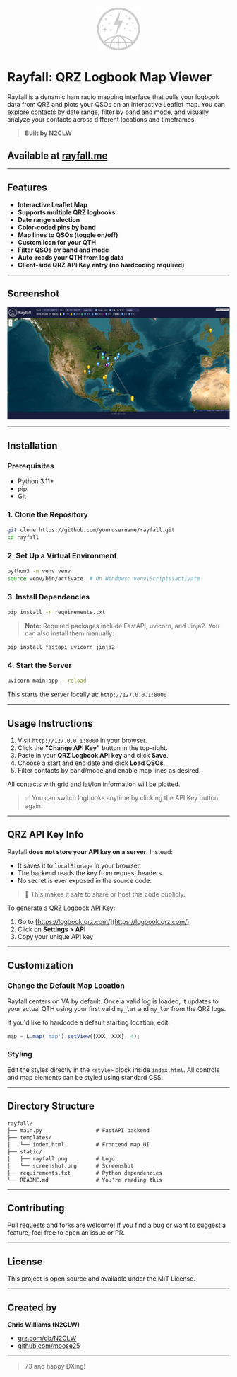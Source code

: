 #

<p align="center">
  <img src="static/rayfall.png" alt="RayfallLogo" height="100">
</p>

# Rayfall: QRZ Logbook Map Viewer

Rayfall is a dynamic ham radio mapping interface that pulls your logbook data from QRZ and plots your QSOs on an interactive Leaflet map. You can explore contacts by date range, filter by band and mode, and visually analyze your contacts across different locations and timeframes.

> **Built by N2CLW**

## Available at [rayfall.me](rayfall.me)
---

## Features

* **Interactive Leaflet Map**
* **Supports multiple QRZ logbooks**
* **Date range selection**
* **Color-coded pins by band**
* **Map lines to QSOs (toggle on/off)**
* **Custom icon for your QTH**
* **Filter QSOs by band and mode**
* **Auto-reads your QTH from log data**
* **Client-side QRZ API Key entry (no hardcoding required)**

---

## Screenshot

![RayfallScreenshot](static/rayfallScreenshot.png)

---

## Installation

### Prerequisites

* Python 3.11+
* pip
* Git

### 1. Clone the Repository

```bash
git clone https://github.com/yourusername/rayfall.git
cd rayfall
```

### 2. Set Up a Virtual Environment

```bash
python3 -m venv venv
source venv/bin/activate  # On Windows: venv\Scripts\activate
```

### 3. Install Dependencies

```bash
pip install -r requirements.txt
```

> **Note:** Required packages include FastAPI, uvicorn, and Jinja2. You can also install them manually:

```bash
pip install fastapi uvicorn jinja2
```

### 4. Start the Server

```bash
uvicorn main:app --reload
```

This starts the server locally at: `http://127.0.0.1:8000`

---

## Usage Instructions

1. Visit `http://127.0.0.1:8000` in your browser.
2. Click the **"Change API Key"** button in the top-right.
3. Paste in your **QRZ Logbook API key** and click **Save**.
4. Choose a start and end date and click **Load QSOs**.
5. Filter contacts by band/mode and enable map lines as desired.

All contacts with grid and lat/lon information will be plotted.

> ✅ You can switch logbooks anytime by clicking the API Key button again.

---

## QRZ API Key Info

Rayfall **does not store your API key on a server**. Instead:

* It saves it to `localStorage` in your browser.
* The backend reads the key from request headers.
* No secret is ever exposed in the source code.

> 🔐 This makes it safe to share or host this code publicly.

To generate a QRZ Logbook API Key:

1. Go to [https://logbook.qrz.com/](https://logbook.qrz.com/)
2. Click on **Settings > API**
3. Copy your unique API key

---

## Customization

### Change the Default Map Location

Rayfall centers on VA by default. Once a valid log is loaded, it updates to your actual QTH using your first valid `my_lat` and `my_lon` from the QRZ logs.

If you'd like to hardcode a default starting location, edit:

```js
map = L.map('map').setView([XXX, XXX], 4);
```


### Styling

Edit the styles directly in the `<style>` block inside `index.html`. All controls and map elements can be styled using standard CSS.

---

## Directory Structure

```
rayfall/
├── main.py                 # FastAPI backend
├── templates/
│   └── index.html          # Frontend map UI
├── static/
│   ├── rayfall.png         # Logo
│   └── screenshot.png      # Screenshot
├── requirements.txt        # Python dependencies
└── README.md               # You're reading this
```

---


## Contributing

Pull requests and forks are welcome! If you find a bug or want to suggest a feature, feel free to open an issue or PR.

---

## License

This project is open source and available under the MIT License.

---

## Created by

**Chris Williams (N2CLW)**

* [qrz.com/db/N2CLW](https://www.qrz.com/db/N2CLW)
* [github.com/moose25](https://github.com/moose25)

---

> 73 and happy DXing!
